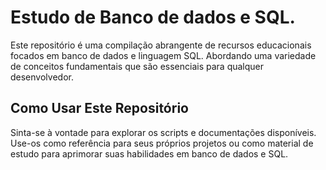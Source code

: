 # Estudo de Banco de dados e SQL.

Este repositório é uma compilação abrangente de recursos educacionais focados em banco de dados e linguagem SQL. Abordando uma variedade de conceitos fundamentais que são essenciais para qualquer desenvolvedor.


## Como Usar Este Repositório
Sinta-se à vontade para explorar os scripts e documentações disponíveis. Use-os como referência para seus próprios projetos ou como material de estudo para aprimorar suas habilidades em banco de dados e SQL.

